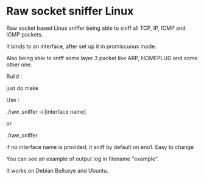 # Raw socket sniffer Linux

Raw socket based Linux sniffer being able to sniff all TCP, IP, ICMP and IGMP packets.

It binds to an interface, after set up it in promiscuous mode.

Also being able to sniff some layer 3 packet like ARP, HOMEPLUG and some other one.

Build :

just do make

Use :

./raw_sniffer -i [interface name]

or

./raw_sniffer

if no interface name is provided, it sniff by default on eno1. Easy to change

You can see an example of output log in filename "example".

It works on Debian Bullseye and Ubuntu.
